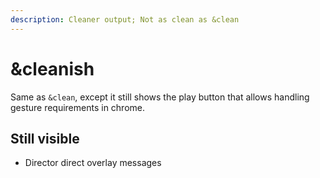 ```yaml
---
description: Cleaner output; Not as clean as &clean
---
```


# \&cleanish

Same as `&clean`, except it still shows the play button that allows handling gesture requirements in chrome.

## Still visible

* Director direct overlay messages

